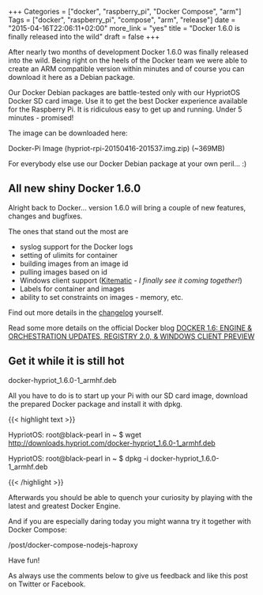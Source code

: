 +++
Categories = ["docker", "raspberry_pi", "Docker Compose", "arm"]
Tags = ["docker", "raspberry_pi", "compose", "arm", "release"]
date = "2015-04-16T22:06:11+02:00"
more_link = "yes"
title = "Docker 1.6.0 is finally released into the wild"
draft = false
+++

After nearly two months of development Docker 1.6.0 was finally released into the wild.
Being right on the heels of the Docker team we were able to create an ARM compatible version within minutes and of course you can download it here as a Debian package.

<!--more-->

Our Docker Debian packages are battle-tested only with our HypriotOS Docker SD card image.
Use it to get the best Docker experience available for the Raspberry Pi. It is ridiculous easy to get up and running. Under 5 minutes - promised!

The image can be downloaded here:

Docker-Pi Image (hypriot-rpi-20150416-201537.img.zip) (~369MB)  

For everybody else use our Docker Debian package at your own peril... :)

## All new shiny Docker 1.6.0
Alright back to Docker... version 1.6.0 will bring a couple of new features, changes and bugfixes.

The ones that stand out the most are

- syslog support for the Docker logs
- setting of ulimits for container
- building images from an image id
- pulling images based on id
- Windows client support ([Kitematic](https://kitematic.com) - _I finally see it coming together!_)
- Labels for container and images
- ability to set constraints on images - memory, etc.

Find out more details in the [changelog](https://github.com/docker/docker/blob/v1.6.0/CHANGELOG.md) yourself.

Read some more details on the official Docker blog
[DOCKER 1.6: ENGINE & ORCHESTRATION UPDATES, REGISTRY 2.0, & WINDOWS CLIENT PREVIEW](https://blog.docker.com/2015/04/docker-release-1-6/)

## Get it while it is still hot
docker-hypriot_1.6.0-1_armhf.deb

All you have to do is to start up your Pi with our SD card image, download the prepared Docker package and install it with dpkg.

{{< highlight text >}}

HypriotOS: root@black-pearl in ~
$ wget http://downloads.hypriot.com/docker-hypriot_1.6.0-1_armhf.deb

HypriotOS: root@black-pearl in ~
$ dpkg -i docker-hypriot_1.6.0-1_armhf.deb

{{< /highlight >}}

Afterwards you should be able to quench your curiosity by playing with the latest and greatest Docker Engine.

And if you are especially daring today you might wanna try it together with Docker Compose:

/post/docker-compose-nodejs-haproxy

Have fun!

As always use the comments below to give us feedback and like this post on Twitter or Facebook.
